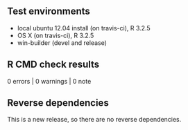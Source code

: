 ## Test environments
* local ubuntu 12.04 install (on travis-ci), R 3.2.5
* OS X (on travis-ci), R 3.2.5
* win-builder (devel and release)

## R CMD check results

0 errors | 0 warnings | 0 note

## Reverse dependencies

This is a new release, so there are no reverse dependencies.
